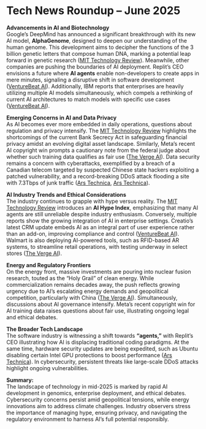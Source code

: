 # Tech News Roundup – June 2025

**Advancements in AI and Biotechnology**  
Google’s DeepMind has announced a significant breakthrough with its new AI model, **AlphaGenome**, designed to deepen our understanding of the human genome. This development aims to decipher the functions of the 3 billion genetic letters that compose human DNA, marking a potential leap forward in genetic research ([MIT Technology Review](https://www.technologyreview.com/2025/06/25/1119345/google-deepmind-alphagenome-ai/)). Meanwhile, other companies are pushing the boundaries of AI deployment. Replit’s CEO envisions a future where **AI agents** enable non-developers to create apps in mere minutes, signaling a disruptive shift in software development ([VentureBeat AI](https://venturebeat.com/ai/for-replits-ceo-the-future-of-software-is-agents-all-the-way-down/)). Additionally, IBM reports that enterprises are heavily utilizing multiple AI models simultaneously, which compels a rethinking of current AI architectures to match models with specific use cases ([VentureBeat AI](https://venturebeat.com/ai/ibm-sees-enterprise-customers-are-using-everything-when-it-comes-to-ai-the-challenge-is-matching-the-llm-to-the-right-use-case/)).

**Emerging Concerns in AI and Data Privacy**  
As AI becomes ever more embedded in daily operations, questions about regulation and privacy intensify. The [MIT Technology Review](https://www.technologyreview.com/2025/06/25/1119324/katie-haun-bank-secrecy-act-oped/) highlights the shortcomings of the current Bank Secrecy Act in safeguarding financial privacy amidst an evolving digital asset landscape. Similarly, Meta’s recent AI copyright win prompts a cautionary note from the federal judge about whether such training data qualifies as fair use ([The Verge AI](https://www.theverge.com/news/693437/meta-ai-copyright-win-fair-use-warning)). Data security remains a concern with cyberattacks, exemplified by a breach of a Canadian telecom targeted by suspected Chinese state hackers exploiting a patched vulnerability, and a record-breaking DDoS attack flooding a site with 7.3Tbps of junk traffic ([Ars Technica](https://arstechnica.com/security/2025/06/suspected-china-state-hackers-exploited-patched-flaw-to-breach-canadian-telecom/), [Ars Technica](https://arstechnica.com/security/2025/06/record-ddos-pummels-site-with-once-unimaginable-7-3tbps-of-junk-traffic/)).

**AI Industry Trends and Ethical Considerations**  
The industry continues to grapple with hype versus reality. The [MIT Technology Review](https://www.technologyreview.com/2025/06/25/1119286/ai-hype-index-toys-agents-openai-yoshua-bengio/) introduces an **AI Hype Index**, emphasizing that many AI agents are still unreliable despite industry enthusiasm. Conversely, multiple reports show the growing integration of AI in enterprise settings. Creatio’s latest CRM update embeds AI as an integral part of user experience rather than an add-on, improving compliance and control ([VentureBeat AI](https://venturebeat.com/ai/creatios-new-8-3-twin-crm-update-hits-salesforce-where-it-hurts-we-dont-think-of-ai-as-an-add-on-its-just-part-of-our-app-experience/)). Walmart is also deploying AI-powered tools, such as RFID-based AR systems, to streamline retail operations, with testing underway in select stores ([The Verge AI](https://corporate.walmart.com/news/2025/06/24/walmart-unveils-new-ai-powered-tools-to-empower-1-5-million-associates)).

**Energy and Regulatory Frontiers**  
On the energy front, massive investments are pouring into nuclear fusion research, touted as the “Holy Grail” of clean energy. While commercialization remains decades away, the push reflects growing urgency due to AI’s escalating energy demands and geopolitical competition, particularly with China ([The Verge AI](https://www.theverge.com/23508872/nuclear-fusion-power-clean-energy-breakthrough-explained)). Simultaneously, discussions about AI governance intensify. Meta’s recent copyright win for AI training data raises questions about fair use, illustrating ongoing legal and ethical debates.

**The Broader Tech Landscape**  
The software industry is witnessing a shift towards **“agents,”** with Replit’s CEO illustrating how AI is displacing traditional coding paradigms. At the same time, hardware security updates are being expedited, such as Ubuntu disabling certain Intel GPU protections to boost performance ([Ars Technica](https://arstechnica.com/security/2025/06/ubuntu-disables-intel-gpu-security-mitigations-promises-20-performance-boost/)). In cybersecurity, persistent threats like large-scale DDoS attacks highlight ongoing vulnerabilities.

**Summary:**  
The landscape of technology in mid-2025 is marked by rapid AI development in genomics, enterprise deployment, and ethical debates. Cybersecurity concerns persist amid geopolitical tensions, while energy innovations aim to address climate challenges. Industry observers stress the importance of managing hype, ensuring privacy, and navigating the regulatory environment to harness AI’s full potential responsibly.